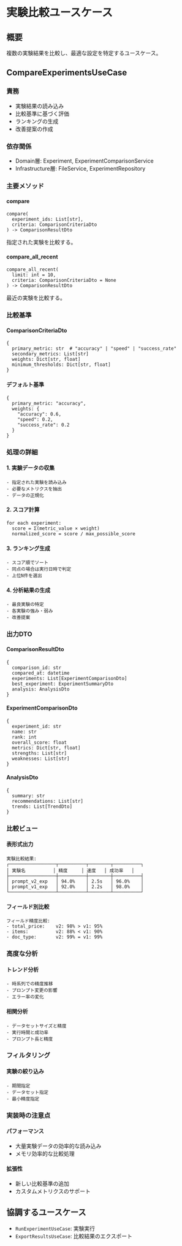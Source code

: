 # 実験比較ユースケース

## 概要
複数の実験結果を比較し、最適な設定を特定するユースケース。

## CompareExperimentsUseCase

### 責務
- 実験結果の読み込み
- 比較基準に基づく評価
- ランキングの生成
- 改善提案の作成

### 依存関係
- Domain層: Experiment, ExperimentComparisonService
- Infrastructure層: FileService, ExperimentRepository

### 主要メソッド

#### compare
```
compare(
  experiment_ids: List[str],
  criteria: ComparisonCriteriaDto
) -> ComparisonResultDto
```
指定された実験を比較する。

#### compare_all_recent
```
compare_all_recent(
  limit: int = 10,
  criteria: ComparisonCriteriaDto = None
) -> ComparisonResultDto
```
最近の実験を比較する。

### 比較基準

#### ComparisonCriteriaDto
```
{
  primary_metric: str  # "accuracy" | "speed" | "success_rate"
  secondary_metrics: List[str]
  weights: Dict[str, float]
  minimum_thresholds: Dict[str, float]
}
```

#### デフォルト基準
```
{
  primary_metric: "accuracy",
  weights: {
    "accuracy": 0.6,
    "speed": 0.2,
    "success_rate": 0.2
  }
}
```

### 処理の詳細

#### 1. 実験データの収集
```
- 指定された実験を読み込み
- 必要なメトリクスを抽出
- データの正規化
```

#### 2. スコア計算
```
for each experiment:
  score = Σ(metric_value × weight)
  normalized_score = score / max_possible_score
```

#### 3. ランキング生成
```
- スコア順でソート
- 同点の場合は実行日時で判定
- 上位N件を選出
```

#### 4. 分析結果の生成
```
- 最良実験の特定
- 各実験の強み・弱み
- 改善提案
```

### 出力DTO

#### ComparisonResultDto
```
{
  comparison_id: str
  compared_at: datetime
  experiments: List[ExperimentComparisonDto]
  best_experiment: ExperimentSummaryDto
  analysis: AnalysisDto
}
```

#### ExperimentComparisonDto
```
{
  experiment_id: str
  name: str
  rank: int
  overall_score: float
  metrics: Dict[str, float]
  strengths: List[str]
  weaknesses: List[str]
}
```

#### AnalysisDto
```
{
  summary: str
  recommendations: List[str]
  trends: List[TrendDto]
}
```

### 比較ビュー

#### 表形式出力
```
実験比較結果:
┌─────────────────┬──────────┬────────┬──────────┐
│ 実験名          │ 精度     │ 速度   │ 成功率   │
├─────────────────┼──────────┼────────┼──────────┤
│ prompt_v2_exp   │ 94.0%    │ 2.5s   │ 96.0%    │
│ prompt_v1_exp   │ 92.0%    │ 2.2s   │ 98.0%    │
└─────────────────┴──────────┴────────┴──────────┘
```

#### フィールド別比較
```
フィールド精度比較:
- total_price:    v2: 98% > v1: 95%
- items:          v2: 88% < v1: 90%
- doc_type:       v2: 99% = v1: 99%
```

### 高度な分析

#### トレンド分析
```
- 時系列での精度推移
- プロンプト変更の影響
- エラー率の変化
```

#### 相関分析
```
- データセットサイズと精度
- 実行時間と成功率
- プロンプト長と精度
```

### フィルタリング

#### 実験の絞り込み
```
- 期間指定
- データセット指定
- 最小精度指定
```

### 実装時の注意点

#### パフォーマンス
- 大量実験データの効率的な読み込み
- メモリ効率的な比較処理

#### 拡張性
- 新しい比較基準の追加
- カスタムメトリクスのサポート

## 協調するユースケース
- `RunExperimentUseCase`: 実験実行
- `ExportResultsUseCase`: 比較結果のエクスポート